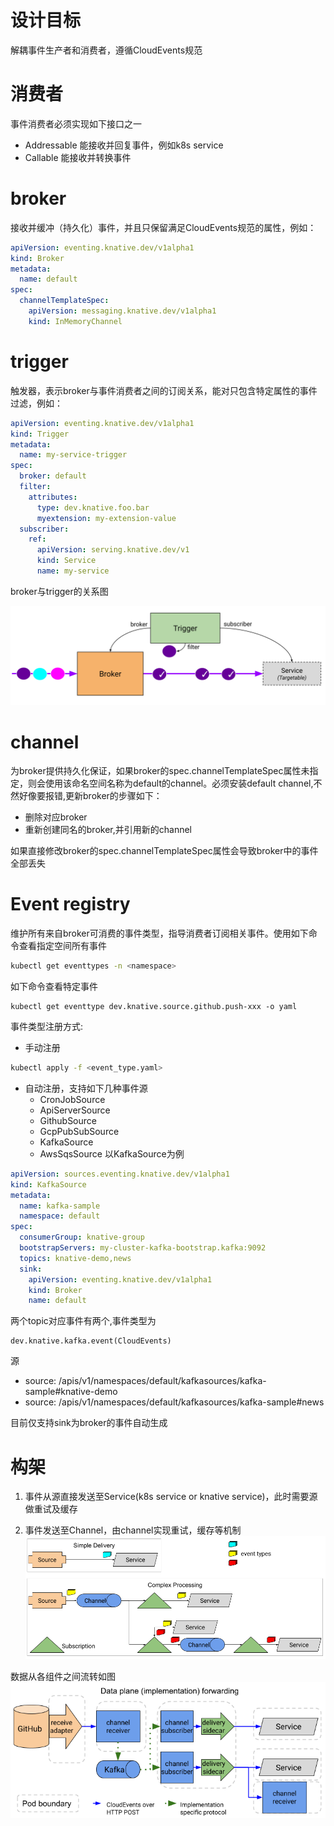 # 设计目标
解耦事件生产者和消费者，遵循CloudEvents规范

# 消费者
事件消费者必须实现如下接口之一
- Addressable 能接收并回复事件，例如k8s service
- Callable 能接收并转换事件

# broker
接收并缓冲（持久化）事件，并且只保留满足CloudEvents规范的属性，例如：
```yaml
apiVersion: eventing.knative.dev/v1alpha1
kind: Broker
metadata:
  name: default
spec:
  channelTemplateSpec:
    apiVersion: messaging.knative.dev/v1alpha1
    kind: InMemoryChannel
```

# trigger
触发器，表示broker与事件消费者之间的订阅关系，能对只包含特定属性的事件过滤，例如：
```yaml
apiVersion: eventing.knative.dev/v1alpha1
kind: Trigger
metadata:
  name: my-service-trigger
spec:
  broker: default
  filter:
    attributes:
      type: dev.knative.foo.bar
      myextension: my-extension-value
  subscriber:
    ref:
      apiVersion: serving.knative.dev/v1
      kind: Service
      name: my-service
```
broker与trigger的关系图

![image](../../images/broker-trigger-overview.svg)

# channel
为broker提供持久化保证，如果broker的spec.channelTemplateSpec属性未指定，则会使用该命名空间名称为default的channel。必须安装default channel,不然好像要报错,更新broker的步骤如下：
- 删除对应broker
- 重新创建同名的broker,并引用新的channel

如果直接修改broker的spec.channelTemplateSpec属性会导致broker中的事件全部丢失

# Event registry
维护所有来自broker可消费的事件类型，指导消费者订阅相关事件。使用如下命令查看指定空间所有事件
```bash
kubectl get eventtypes -n <namespace>
```
如下命令查看特定事件
```
kubectl get eventtype dev.knative.source.github.push-xxx -o yaml
```
事件类型注册方式:
- 手动注册 
```bash
kubectl apply -f <event_type.yaml>
```
- 自动注册，支持如下几种事件源
  - CronJobSource
  - ApiServerSource
  - GithubSource
  - GcpPubSubSource
  - KafkaSource
  - AwsSqsSource
以KafkaSource为例
```yaml
apiVersion: sources.eventing.knative.dev/v1alpha1
kind: KafkaSource
metadata:
  name: kafka-sample
  namespace: default
spec:
  consumerGroup: knative-group
  bootstrapServers: my-cluster-kafka-bootstrap.kafka:9092
  topics: knative-demo,news
  sink:
    apiVersion: eventing.knative.dev/v1alpha1
    kind: Broker
    name: default
```
两个topic对应事件有两个,事件类型为
```
dev.knative.kafka.event(CloudEvents)
```
源
- source: /apis/v1/namespaces/default/kafkasources/kafka-sample#knative-demo
- source: /apis/v1/namespaces/default/kafkasources/kafka-sample#news

目前仅支持sink为broker的事件自动生成

# 构架
1. 事件从源直接发送至Service(k8s service or knative service)，此时需要源做重试及缓存

2. 事件发送至Channel，由channel实现重试，缓存等机制
![image](../../images/control-plane.png)

数据从各组件之间流转如图
![image](../../images/data-plane.png)

